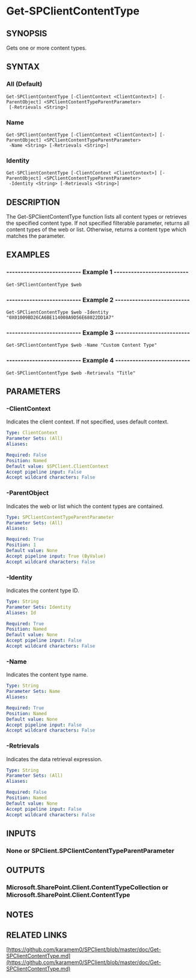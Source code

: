 # Get-SPClientContentType

## SYNOPSIS
Gets one or more content types.

## SYNTAX

### All (Default)
```
Get-SPClientContentType [-ClientContext <ClientContext>] [-ParentObject] <SPClientContentTypeParentParameter>
 [-Retrievals <String>]
```

### Name
```
Get-SPClientContentType [-ClientContext <ClientContext>] [-ParentObject] <SPClientContentTypeParentParameter>
 -Name <String> [-Retrievals <String>]
```

### Identity
```
Get-SPClientContentType [-ClientContext <ClientContext>] [-ParentObject] <SPClientContentTypeParentParameter>
 -Identity <String> [-Retrievals <String>]
```

## DESCRIPTION
The Get-SPClientContentType function lists all content types or retrieves the
specified content type.
If not specified filterable parameter, returns all
content types of the web or list.
Otherwise, returns a content type which
matches the parameter.

## EXAMPLES

### -------------------------- Example 1 --------------------------
```
Get-SPClientContentType $web
```

### -------------------------- Example 2 --------------------------
```
Get-SPClientContentType $web -Identity "0X01009BD26CA6BE114008A9D56E68022DD1A7"
```

### -------------------------- Example 3 --------------------------
```
Get-SPClientContentType $web -Name "Custom Content Type"
```

### -------------------------- Example 4 --------------------------
```
Get-SPClientContentType $web -Retrievals "Title"
```

## PARAMETERS

### -ClientContext
Indicates the client context.
If not specified, uses default context.

```yaml
Type: ClientContext
Parameter Sets: (All)
Aliases: 

Required: False
Position: Named
Default value: $SPClient.ClientContext
Accept pipeline input: False
Accept wildcard characters: False
```

### -ParentObject
Indicates the web or list which the content types are contained.

```yaml
Type: SPClientContentTypeParentParameter
Parameter Sets: (All)
Aliases: 

Required: True
Position: 1
Default value: None
Accept pipeline input: True (ByValue)
Accept wildcard characters: False
```

### -Identity
Indicates the content type ID.

```yaml
Type: String
Parameter Sets: Identity
Aliases: Id

Required: True
Position: Named
Default value: None
Accept pipeline input: False
Accept wildcard characters: False
```

### -Name
Indicates the content type name.

```yaml
Type: String
Parameter Sets: Name
Aliases: 

Required: True
Position: Named
Default value: None
Accept pipeline input: False
Accept wildcard characters: False
```

### -Retrievals
Indicates the data retrieval expression.

```yaml
Type: String
Parameter Sets: (All)
Aliases: 

Required: False
Position: Named
Default value: None
Accept pipeline input: False
Accept wildcard characters: False
```

## INPUTS

### None or SPClient.SPClientContentTypeParentParameter

## OUTPUTS

### Microsoft.SharePoint.Client.ContentTypeCollection or Microsoft.SharePoint.Client.ContentType

## NOTES

## RELATED LINKS

[https://github.com/karamem0/SPClient/blob/master/doc/Get-SPClientContentType.md](https://github.com/karamem0/SPClient/blob/master/doc/Get-SPClientContentType.md)

